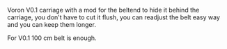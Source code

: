
Voron V0.1 carriage with a mod for the beltend to hide it behind the carriage, you don't have to cut it flush, you can readjust the belt easy way and you can keep them longer.

For V0.1 100 cm belt is enough. 

